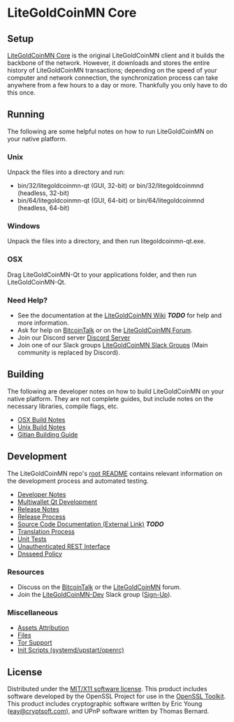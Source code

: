 LiteGoldCoinMN Core
=====================

Setup
---------------------
[LiteGoldCoinMN Core](http://litegoldcoinmn.org/wallet) is the original LiteGoldCoinMN client and it builds the backbone of the network. However, it downloads and stores the entire history of LiteGoldCoinMN transactions; depending on the speed of your computer and network connection, the synchronization process can take anywhere from a few hours to a day or more. Thankfully you only have to do this once.

Running
---------------------
The following are some helpful notes on how to run LiteGoldCoinMN on your native platform.

### Unix

Unpack the files into a directory and run:

- bin/32/litegoldcoinmn-qt (GUI, 32-bit) or bin/32/litegoldcoinmnd (headless, 32-bit)
- bin/64/litegoldcoinmn-qt (GUI, 64-bit) or bin/64/litegoldcoinmnd (headless, 64-bit)

### Windows

Unpack the files into a directory, and then run litegoldcoinmn-qt.exe.

### OSX

Drag LiteGoldCoinMN-Qt to your applications folder, and then run LiteGoldCoinMN-Qt.

### Need Help?

* See the documentation at the [LiteGoldCoinMN Wiki](https://en.bitcoin.it/wiki/Main_Page) ***TODO***
for help and more information.
* Ask for help on [BitcoinTalk](https://bitcointalk.org/index.php?topic=1262920.0) or on the [LiteGoldCoinMN Forum](http://forum.litegoldcoinmn.org/).
* Join our Discord server [Discord Server](https://discord.litegoldcoinmn.org)
* Join one of our Slack groups [LiteGoldCoinMN Slack Groups](https://litegoldcoinmn.org/slack-logins/) (Main community is replaced by Discord).

Building
---------------------
The following are developer notes on how to build LiteGoldCoinMN on your native platform. They are not complete guides, but include notes on the necessary libraries, compile flags, etc.

- [OSX Build Notes](build-osx.md)
- [Unix Build Notes](build-unix.md)
- [Gitian Building Guide](gitian-building.md)

Development
---------------------
The LiteGoldCoinMN repo's [root README](https://github.com/LiteGoldCoinMN-Project/LiteGoldCoinMN/blob/master/README.md) contains relevant information on the development process and automated testing.

- [Developer Notes](developer-notes.md)
- [Multiwallet Qt Development](multiwallet-qt.md)
- [Release Notes](release-notes.md)
- [Release Process](release-process.md)
- [Source Code Documentation (External Link)](https://dev.visucore.com/bitcoin/doxygen/) ***TODO***
- [Translation Process](translation_process.md)
- [Unit Tests](unit-tests.md)
- [Unauthenticated REST Interface](REST-interface.md)
- [Dnsseed Policy](dnsseed-policy.md)

### Resources

* Discuss on the [BitcoinTalk](https://bitcointalk.org/index.php?topic=1262920.0) or the [LiteGoldCoinMN](http://forum.litegoldcoinmn.org/) forum.
* Join the [LiteGoldCoinMN-Dev](https://litegoldcoinmn-dev.slack.com/) Slack group ([Sign-Up](https://litegoldcoinmn-dev.herokuapp.com/)).

### Miscellaneous
- [Assets Attribution](assets-attribution.md)
- [Files](files.md)
- [Tor Support](tor.md)
- [Init Scripts (systemd/upstart/openrc)](init.md)

License
---------------------
Distributed under the [MIT/X11 software license](http://www.opensource.org/licenses/mit-license.php).
This product includes software developed by the OpenSSL Project for use in the [OpenSSL Toolkit](https://www.openssl.org/). This product includes
cryptographic software written by Eric Young ([eay@cryptsoft.com](mailto:eay@cryptsoft.com)), and UPnP software written by Thomas Bernard.
